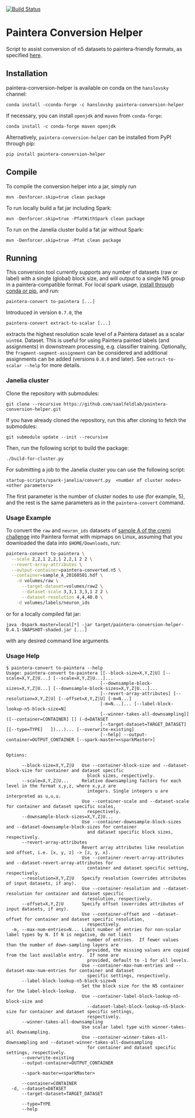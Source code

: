 [![Build Status](https://travis-ci.com/saalfeldlab/paintera-conversion-helper.svg?branch=master)](https://travis-ci.com/saalfeldlab/paintera-conversion-helper)

# Paintera Conversion Helper
Script to assist conversion of n5 datasets to paintera-friendly formats, as specified [here](https://github.com/saalfeldlab/paintera/issues/61).

## Installation
paintera-conversion-helper is available on conda on the `hanslovsky` channel:
```
conda install -cconda-forge -c hanslovsky paintera-conversion-helper
```
If necessary, you can install `openjdk` and `maven` from `conda-forge`:
```
conda install -c conda-forge maven openjdk
```

Alternatively, `paintera-conversion-helper` can be installed from PyPI through pip:
```
pip install paintera-conversion-helper
```


## Compile
To compile the conversion helper into a jar, simply run
```
mvn -Denforcer.skip=true clean package
```

To run locally build a fat jar including Spark:
```
mvn -Denforcer.skip=true -PfatWithSpark clean package
```

To run on the Janelia cluster build a fat jar without Spark:
```
mvn -Denforcer.skip=true -Pfat clean package
```

## Running
This conversion tool currently supports any number of datasets (raw or label) with a
single (global) block size, and will output to a single N5 group in a paintera-compatible
format. For local spark usage, [install through conda or pip](#installation), and run:
```
paintera-convert to-paintera [...]
```

Introduced in version `0.7.0`, the
```
paintera-convert extract-to-scalar [...]
```
extracts the highest resolution scale level of a Paintera dataset as a scalar `uint64`. Dataset. This is useful for using Paintera painted labels (and assignments) in downstream processing, e.g. classifier training. Optionally, the `fragment-segment-assignment` can be considered and additional assignments can be added (versions `0.8.0` and later). See `extract-to-scalar --help` for more details.


### Janelia cluster

Clone the repository with submodules:
```
git clone --recursive https://github.com/saalfeldlab/paintera-conversion-helper.git
```
If you have already cloned the repository, run this after cloning to fetch the submodules:
```
git submodule update --init --recursive
```

Then, run the following script to build the package:
```
./build-for-cluster.py
```

For submitting a job to the Janelia cluster you can use the following script:
```
startup-scripts/spark-janelia/convert.py  <number of cluster nodes>  <other parameters>
```
The first parameter is the number of cluster nodes to use (for example, 5), and the rest is the same parameters as in the `paintera-convert` command.


### Usage Example
To convert the `raw` and `neuron_ids` datasets of [sample A of the cremi challenge](https://cremi.org/data/) into Paintera format with mipmaps on Linux, assuming that you downloaded the data into `$HOME/Downloads`, run:
```sh
paintera-convert to-paintera \
  --scale 2,2,1 2,2,1 2,2,1 2 2 \
  --revert-array-attributes \
  --output-container=paintera-converted.n5 \
  --container=sample_A_20160501.hdf \
    -d volumes/raw \
      --target-dataset=volumes/raw2 \
      --dataset-scale 3,3,1 3,3,1 2 2 \
      --dataset-resolution 4,4,40.0 \
    -d volumes/labels/neuron_ids
```

or for a locally compiled fat jar:
```
java -Dspark.master=local[*] -jar target/paintera-conversion-helper-0.4.1-SNAPSHOT-shaded.jar [...]
```
with any desired command line arguments.

### Usage Help
```
$ paintera-convert to-paintera --help
Usage: paintera-convert to-paintera [[--block-size=X,Y,Z|U] [--scale=X,Y,Z|U...] [--scale=X,Y,Z|U...]...
                                    [--downsample-block-sizes=X,Y,Z|U...] [--downsample-block-sizes=X,Y,Z|U...]...
                                    [--revert-array-attributes] [--resolution=X,Y,Z|U] [--offset=X,Y,Z|U] [-m=N...]
                                    [-m=N...]... [--label-block-lookup-n5-block-size=N]
                                    [--winner-takes-all-downsampling]] ([--container=CONTAINER] [] (-d=DATASET
                                    [--target-dataset=TARGET_DATASET] [[--type=TYPE]   ])...)... [--overwrite-existing]
                                    [--help] --output-container=OUTPUT_CONTAINER [--spark-master=<sparkMaster>]
                                    

Options:

      --block-size=X,Y,Z|U   Use --container-block-size and --dataset-block-size for container and dataset specific
                               block sizes, respectively.
      --scale=X,Y,Z|U...     Relative downsampling factors for each level in the format x,y,z, where x,y,z are
                               integers. Single integers u are interpreted as u,u,u.
                             Use --container-scale and --dataset-scale for container and dataset specific scales,
                               respectively.
      --downsample-block-sizes=X,Y,Z|U...
                             Use --container-downsample-block-sizes and --dataset-downsample-block-sizes for container
                               and dataset specific block sizes, respectively.
      --revert-array-attributes
                             Revert array attributes like resolution and offset, i.e. [x, y, z] -> [z, y, x].
                             Use --container-revert-array-attributes and --dataset-revert-array-attributes for
                               container and dataset specific setting, respectively.
      --resolution=X,Y,Z|U   Specify resolution (overrides attributes of input datasets, if any).
                             Use --container-resolution and --dataset-resolution for container and dataset specific
                               resolution, respectively.
      --offset=X,Y,Z|U       Specify offset (overrides attributes of input datasets, if any).
                             Use --container-offset and --dataset-offset for container and dataset specific resolution,
                               respectively.
  -m, --max-num-entries=N... Limit number of entries for non-scalar label types by N. If N is negative, do not limit
                               number of entries.  If fewer values than the number of down-sampling layers are
                               provided, the missing values are copied from the last available entry.  If none are
                               provided, default to -1 for all levels.
                             Use --container-max-num-entries and --dataset-max-num-entries for container and dataset
                               specific settings, respectively.
      --label-block-lookup-n5-block-size=N
                             Set the block size for the N5 container for the label-block-lookup.
                             Use --container-label-block-lookup-n5-block-size and
                               --dataset-label-block-lookup-n5-block-size for container and dataset specific settings,
                               respectively.
      --winner-takes-all-downsampling
                             Use scalar label type with winner-takes-all downsampling.
                             Use --container-winner-takes-all-downsampling and --dataset-winner-takes-all-downsampling
                               for container and dataset specific settings, respectively.
      --overwrite-existing
      --output-container=OUTPUT_CONTAINER

      --spark-master=<sparkMaster>

      --container=CONTAINER
  -d, --dataset=DATASET
      --target-dataset=TARGET_DATASET

      --type=TYPE
      --help
```

